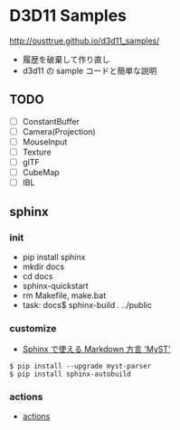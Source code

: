 # D3D11 Samples

<http://ousttrue.github.io/d3d11_samples/>

* 履歴を破棄して作り直し
* d3d11 の sample コードと簡単な説明

## TODO

* [ ] ConstantBuffer
* [ ] Camera(Projection)
* [ ] MouseInput
* [ ] Texture
* [ ] glTF
* [ ] CubeMap
* [ ] IBL

## sphinx
### init

* pip install sphinx
* mkdir docs
* cd docs
* sphinx-quickstart
* rm Makefile, make.bat
* task: docs$ sphinx-build . ../public

### customize

* [Sphinx で使える Markdown 方言 'MyST'](https://qiita.com/Tachy_Pochy/items/53866eea43d0ad93ea1d)

```
$ pip install --upgrade myst-parser
$ pip install sphinx-autobuild
```

### actions

* [actions](./.github/workflows/sphinx.yml)
